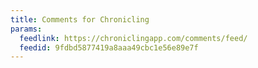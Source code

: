 ```yaml
---
title: Comments for Chronicling
params:
  feedlink: https://chroniclingapp.com/comments/feed/
  feedid: 9fdbd5877419a8aaa49cbc1e56e89e7f
---
```

